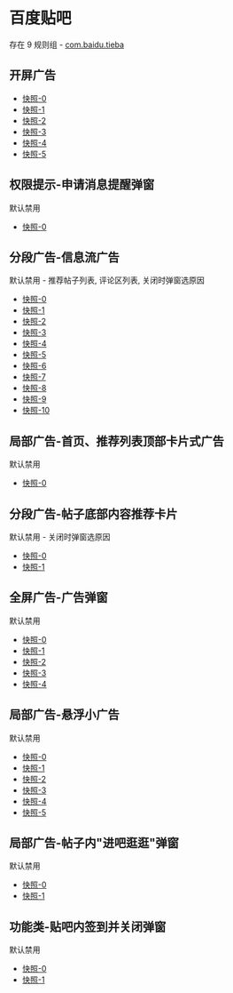 # 百度贴吧

存在 9 规则组 - [com.baidu.tieba](/src/apps/com.baidu.tieba.ts)

## 开屏广告

- [快照-0](https://i.gkd.li/import/12775906)
- [快照-1](https://i.gkd.li/import/12566191)
- [快照-2](https://i.gkd.li/import/12870916)
- [快照-3](https://i.gkd.li/import/13233500)
- [快照-4](https://i.gkd.li/import/13322227)
- [快照-5](https://i.gkd.li/import/13168386)

## 权限提示-申请消息提醒弹窗

默认禁用

- [快照-0](https://i.gkd.li/import/13536170)

## 分段广告-信息流广告

默认禁用 - 推荐帖子列表, 评论区列表, 关闭时弹窗选原因

- [快照-0](https://i.gkd.li/import/12775913)
- [快照-1](https://i.gkd.li/import/13043133)
- [快照-2](https://i.gkd.li/import/13054256)
- [快照-3](https://i.gkd.li/import/12775930)
- [快照-4](https://i.gkd.li/import/12840951)
- [快照-5](https://i.gkd.li/import/12775916)
- [快照-6](https://i.gkd.li/import/12775892)
- [快照-7](https://i.gkd.li/import/13328300)
- [快照-8](https://i.gkd.li/import/13402610)
- [快照-9](https://i.gkd.li/import/13459289)
- [快照-10](https://i.gkd.li/import/12775914)

## 局部广告-首页、推荐列表顶部卡片式广告

默认禁用

- [快照-0](https://i.gkd.li/import/13060892)

## 分段广告-帖子底部内容推荐卡片

默认禁用 - 关闭时弹窗选原因

- [快照-0](https://i.gkd.li/import/12775882)
- [快照-1](https://i.gkd.li/import/12775914)

## 全屏广告-广告弹窗

默认禁用

- [快照-0](https://i.gkd.li/import/13060891)
- [快照-1](https://i.gkd.li/import/13222361)
- [快照-2](https://i.gkd.li/import/13168383)
- [快照-3](https://i.gkd.li/import/13322120)
- [快照-4](https://i.gkd.li/import/13328246)

## 局部广告-悬浮小广告

默认禁用

- [快照-0](https://i.gkd.li/import/13115167)
- [快照-1](https://i.gkd.li/import/13327933)
- [快照-2](https://i.gkd.li/import/14291964)
- [快照-3](https://i.gkd.li/import/13296280)
- [快照-4](https://i.gkd.li/import/13625336)
- [快照-5](https://i.gkd.li/import/13627881)

## 局部广告-帖子内"进吧逛逛"弹窗

默认禁用

- [快照-0](https://i.gkd.li/import/13322337)
- [快照-1](https://i.gkd.li/import/13328738)

## 功能类-贴吧内签到并关闭弹窗

默认禁用

- [快照-0](https://i.gkd.li/import/13776801)
- [快照-1](https://i.gkd.li/import/13776424)
